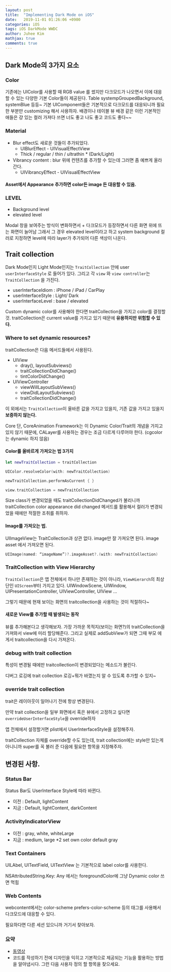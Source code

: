 ```yaml
---
layout: post
title:  "Implementing Dark Mode on iOS"
date:   2019-11-01 01:26:06 +0900
categories: iOS
tags: iOS DarkMode WWDC
author: Juhee Kim
mathjax: true
comments: true
---
```


## Dark Mode의 3가지 요소

### Color
기존에는 UIColor를 사용할 때 RGB value 를 썼지만 다크모드가 나오면서 이에 대응할 수 있는 다양한 기본 Color들이 제공된다.
Table systempGroupedBackground, systemBlue 등등~
기본 UIComponent들은 기본적으로 다크모드를 대응되니까 필요한 부분만 customizing 해서 사용하자.
배경이나 테이블 뷰 배경 같은 이런 기본적인 애들은 걍 있는 컬러 가져다 쓰면 너도 좋고 나도 좋고 코드도 좋다~~

### Material
- Blur effect도 새로운 것들이 추가되었다.
  - UIBlurEffect - UIVisualEffectView
  - Thick / regular / thin / ultrathin * (Dark/Light)
- Vibrancy content : blur 위에 컨텐츠를 추가할 수 있는데 그러면 좀 예쁘게 올라간다.
  - UIVibrancyEffect - UIVisualEffectView

#### Asset에서 Appearance 추가하면 color든 image 든 대응할 수 있음.

### LEVEL
* Background level
* elevated level

Modal 창을 보여주는 방식이 변화하면서 + 다크모드가 등장하면서 다른 화면 위에 뜨는 화면이 늘어남
그래서 그 경우 elevated level이라고 하고 system background 컬러로 지정하면 level에 따라 layer가 추가되어 다른 색상이 나온다.

## Trait collection
Dark Mode인지 Light Mode인지는 `TraitCollection` 안에 user `userInterfaceStyle` 로 들어가 있다.
그리고 각 `view` 와 `view controller`는 `TraitCollection` 을 가진다.

- userInterfaceIdiom : iPhone / iPad / CarPlay
- userInterfaceStyle : Light/ Dark
- userInterfaceLevel : base / elevated

Custom dynamic color를 사용해야 한다면 traitCollection을 가지고 color를 결정할 것. traitCollection은 current value를 가지고 있기 때문에 **유용하지만 위험할 수 있다.**

### Where to set dynamic resources?
traitCollection은 다음 메서드들에서 사용된다.
* UIView
  * dray(), layoutSubviews()
  * traitCollectionDidChange()
  * tintColorDidChange()
* UIViewController
  * viewWillLayoutSubViews()
  * viewDidLayoutSubviews()
  * traitCollectionDidChange()

이 외에서는 `TraitCollection`이 올바른 값을 가지고 있을지, 기존 값을 가지고 있을지 **보증하지 않는다.**

Core 단, CoreAnimation Framework는 이 Dynamic Color/Trait의 개념을 가지고 있지 않기 때문에, CALayer를 사용하는 경우는 조금 다르게 다루어야 한다. (cgcolor는 dynamic 하지 않음)

#### Color를 올바르게 가져오는 법 3가지
```swift
let newTraitCollection = traitCollection

UIColor.resolveColor(with: newTraitCollection)

newTraitCollection.performAsCurrent { }

view.traitCollection = newTraitCollection
```

Size class가 변경되었을 때도 traitCollectionDidChanged가 불리니까 traitCollection color appearance did changed 메서드를 활용해서 컬러가 변경되었을 때에만 적절한 조취를 취하자.

#### Image를 가져오는 법.
UIImageView는 TraitCollection과 상관 없다. image만 잘 가져오면 된다. image asset 에서 가져오면 된다.

```swift
UIImage(named: “imageName”)?.imageAsset?.(with: newTraitCollection)
```

### TraitCollection with View Hierarchy

`TraitCollection`은 앱 전체에서 하나만 존재하는 것이 아니라, `ViewHierarch`의 최상단인 `UIScreen`부터 가지고 있다. UIWindowScene, UIWindow, UIPresentationController, UIViewController, UIView ...

그렇기 때문에 현재 보이는 화면의 traitcollection을 사용하는 것이 적절하다~

#### 새로운 View를 추가할 때 발생되는 동작
뷰를 추가해본다고 생각해보자. 가장 가까운 목적지(보이는 화면?)의 traitCollection을 가져와서 view에 미리 할당해준다.
그리고 실제로 addSubView가 되면 그때 부모 에게서 traitcollection을 다시 가져온다.

### debug with trait collection
특성이 변경될 때에만 traitcollection이 변경되었다는 메소드가 불린다.

디버그 로깅에 trait collection 로깅+뭐가 바꼈는지 알 수 있도록 추가할 수 있지~

### override trait collection

trait은 레이아웃이 일어나기 전에 항상 변경된다.

만약 trait collection을 일부 화면에서 혹은 뷰에서 고정하고 싶다면 `overrideUserInterfaceStyle`을 override하자

앱 전체에서 설정할거면 plist에서 UserInterfaceStyle을 설정해주자.

traitCollection 자체를 override할 수도 있는데, trait collection에는 style만 있는게 아니니까 super를 꼭 불러 준 다음에 필요한 항목을 지정해주자.

## 변경된 사항.
### Status Bar
Status Bar도 UserInterface Style에 따라 바뀐다.
* 이전 : Default, lightContent
* 지금 : Default, lightContent, darkContent

### ActivityIndicatorView
* 이전 : gray, white, whiteLarge
* 지금 : medium, large *2 set own color default gray

### Text Containers
UILAbel, UITextField, UITextView 는 기본적으로 label color를 사용한다.

NSAttributedString.Key: Any 에서는 foregroundColor에 그냥 Dynamic color 쓰면 먹힘

### Web Contents
webcontent에서는 color-scheme prefers-color-scheme 등의 태그를 사용해서 다크모드에 대응할 수 있다.

필요하다면 다른 세션 있으니까 거기서 찾아보자.


### 요약
* [동영상](https://developer.apple.com/videos/play/wwdc2019/214/)
* 코드를 작성하기 전에 디자인을 익히고 기본적으로 제공되는 기능을 활용하는 방법을 알아냅시다. 그런 다음 사용자 정의 할 항목을 찾으세요.
